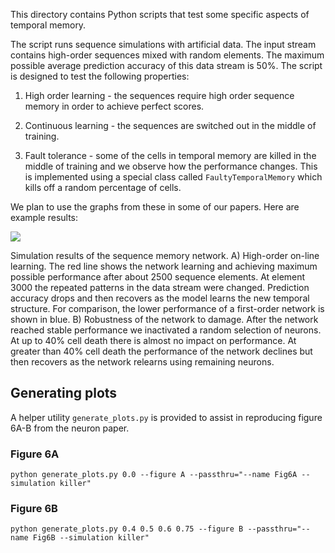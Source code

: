
This directory contains Python scripts that test some specific aspects of
temporal memory.

The script runs sequence simulations with artificial data. The input stream
contains high-order sequences mixed with random elements. The maximum possible
average prediction accuracy of this data stream is 50%. The script is designed to
test the following properties:

1. High order learning - the sequences require high order sequence memory in
order to achieve perfect scores.

2. Continuous learning - the sequences are switched out in the middle of
training.

3. Fault tolerance - some of the cells in temporal memory are killed in the
middle of training and we observe how the performance changes.  This is
implemented using a special class called `FaultyTemporalMemory` which kills off
a random percentage of cells.


We plan to use the graphs from these in some of our papers. Here are
example results:

![](images/figure.tiff)

Simulation results of the sequence memory network. A) High-order on-line learning.
The red line shows the network learning and achieving maximum possible
performance after about 2500 sequence elements. At element 3000 the repeated
patterns in the data stream were changed. Prediction accuracy drops and then
recovers as the model learns the new temporal structure. For comparison, the
lower performance of a first-order network is shown in blue. B) Robustness of
the network to damage. After the network reached stable performance we
inactivated a random selection of neurons. At up to 40% cell death there is
almost no impact on performance. At greater than 40% cell death the performance
of the network declines but then recovers as the network relearns using
remaining neurons.

Generating plots
----------------

A helper utility `generate_plots.py` is provided to assist in reproducing
figure 6A-B from the neuron paper.

### Figure 6A

```
python generate_plots.py 0.0 --figure A --passthru="--name Fig6A --simulation killer"
```

### Figure 6B

```
python generate_plots.py 0.4 0.5 0.6 0.75 --figure B --passthru="--name Fig6B --simulation killer"
```
